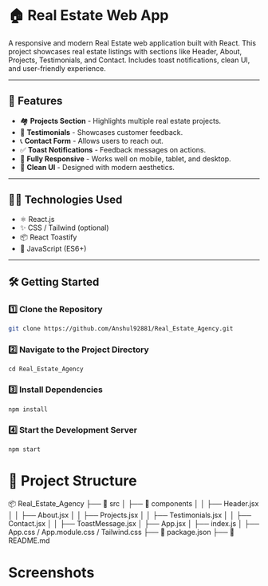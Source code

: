# 🏠 Real Estate Web App

A responsive and modern Real Estate web application built with React. This project showcases real estate listings with sections like Header, About, Projects, Testimonials, and Contact. Includes toast notifications, clean UI, and user-friendly experience.

---

## 🚀 Features

- 🏘️ **Projects Section** - Highlights multiple real estate projects.
- 📢 **Testimonials** - Showcases customer feedback.
- 📞 **Contact Form** - Allows users to reach out.
- ✅ **Toast Notifications** - Feedback messages on actions.
- 📱 **Fully Responsive** - Works well on mobile, tablet, and desktop.
- 🎨 **Clean UI** - Designed with modern aesthetics.

---

## 🧑‍💻 Technologies Used

- ⚛️ React.js  
- ✨ CSS / Tailwind (optional)  
- 📦 React Toastify  
- 🧠 JavaScript (ES6+)

---

## 🛠️ Getting Started

### 1️⃣ Clone the Repository
```bash
git clone https://github.com/Anshul92881/Real_Estate_Agency.git
```

### 2️⃣ Navigate to the Project Directory
```
cd Real_Estate_Agency
```

### 3️⃣ Install Dependencies
```
npm install
```

### 4️⃣ Start the Development Server
```
npm start
```

# 📁 Project Structure

📦 Real_Estate_Agency
├── 📂 src
│   ├── 📂 components
│   │   ├── Header.jsx
│   │   ├── About.jsx
│   │   ├── Projects.jsx
│   │   ├── Testimonials.jsx
│   │   ├── Contact.jsx
│   │   ├── ToastMessage.jsx
│   ├── App.jsx
│   ├── index.js
│   ├── App.css / App.module.css / Tailwind.css
├── 📜 package.json
├── 📜 README.md


# Screenshots

